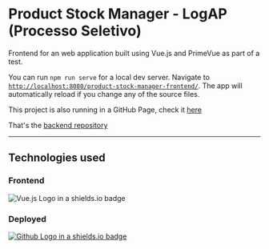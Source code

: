 # Product Stock Manager - LogAP (Processo Seletivo)

Frontend for an web application built using Vue.js and PrimeVue as part of a test.

You can run `npm run serve` for a local dev server. Navigate to [`http://localhost:8080/product-stock-manager-frontend/`](http://localhost:8080/product-stock-manager-frontend/). The app will automatically reload if you change any of the source files.

This project is also running in a GitHub Page, check it [here](https://caciolucas.github.io/product-stock-manager-frontend/)

That's the [backend repository](https://github.com/caciolucas/product-stock-manager-backend)

___
## Technologies used

### Frontend
![Vue.js Logo in a shields.io badge](https://img.shields.io/badge/Vue.js-gray.svg?logo=vue-dot-js&style=for-the-badge&color=4FC08D&logoColor=white)

### Deployed
[![Github Logo in a shields.io badge](https://img.shields.io/badge/Github%20Pages-gray.svg?logo=github&style=for-the-badge&color=181717&logoColor=white)](https://caciolucas.github.io/product-stock-manager-frontend/)
